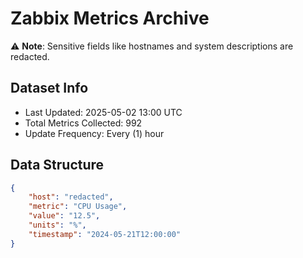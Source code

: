 # Zabbix Metrics Archive

⚠️ **Note**: Sensitive fields like hostnames and system descriptions are redacted.

## Dataset Info
- Last Updated: 2025-05-02 13:00 UTC
- Total Metrics Collected: 992
- Update Frequency: Every (1) hour

## Data Structure
```json
{
    "host": "redacted",
    "metric": "CPU Usage",
    "value": "12.5",
    "units": "%",
    "timestamp": "2024-05-21T12:00:00"
}
```
